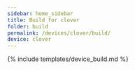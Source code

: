 ```yaml
---
sidebar: home_sidebar
title: Build for clover
folder: build
permalink: /devices/clover/build/
device: clover
---
```

{% include templates/device_build.md %}
